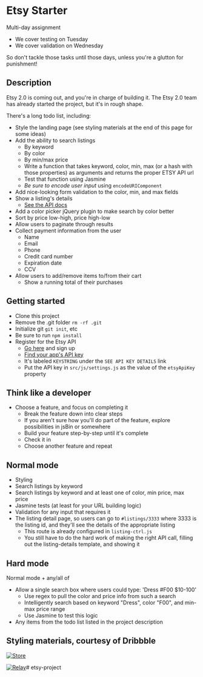 # Etsy Starter

Multi-day assignment

- We cover testing on Tuesday
- We cover validation on Wednesday

So don't tackle those tasks until those days, unless you're a glutton for punishment!

## Description 

Etsy 2.0 is coming out, and you're in charge of building it. The Etsy 2.0 team has already started the 
project, but it's in rough shape.

There's a long todo list, including:

- Style the landing page (see styling materials at the end of this page for some ideas)
- Add the ability to search listings
  - By keyword
  - By color
  - By min/max price
  - Write a function that takes keyword, color, min, max (or a hash with those properties) as arguments and 
  returns the proper ETSY API url
  - Test that function using Jasmine
  - *Be sure to encode user input* using `encodeURIComponent`
- Add nice-looking form validation to the color, min, and max fields
- Show a listing's details
  - [See the API docs](https://www.etsy.com/developers/documentation/reference/listing#method_getlisting)
- Add a color picker jQuery plugin to make search by color better
- Sort by price low-high, price high-low
- Allow users to paginate through results
- Collect payment information from the user
  - Name
  - Email
  - Phone
  - Credit card number
  - Expiration date
  - CCV
- Allow users to add/remove items to/from their cart
  - Show a running total of their purchases

## Getting started

- Clone this project
- Remove the .git folder `rm -rf .git`
- Initialize git `git init`, etc
- Be sure to run `npm install`
- Register for the Etsy API
  - [Go here](https://www.etsy.com/developers/register) and sign up
  - [Find your app's API key](https://www.etsy.com/developers/your-apps)
  - It's labeled `KEYSTRING` under the `SEE API KEY DETAILS` link
  - Put the API key in `src/js/settings.js` as the value of the `etsyApiKey` property

## Think like a developer

- Choose a feature, and focus on completing it
  - Break the feature down into clear steps
  - If you aren't sure how you'll do part of the feature, explore possibilities in jsBin or somewhere
  - Build your feature step-by-step until it's complete 
  - Check it in
  - Choose another feature and repeat

## Normal mode

- Styling
- Search listings by keyword
- Search listings by keyword and at least one of color, min price, max price
- Jasmine tests (at least for your URL building logic)
- Validation for any input that requires it
- The listing detail page, so users can go to `#listings/3333` where 3333 is the listing id, and they'll see
the details of the appropriate listing
  - This route is already configured in `listing-ctrl.js`
  - You still have to do the hard work of making the right API call, filling out the listing-details template, and showing it

## Hard mode

Normal mode + any/all of

- Allow a single search box where users could type: 'Dress #F00 $10-100'
  - Use regex to pull the color and price info from such a search
  - Intelligently search based on keyword "Dress", color "F00", and min-max price range
  - Use Jasmine to test this logic
- Any items from the todo list listed in the project description

## Styling materials, courtesy of Dribbble

[![Store](https://d13yacurqjgara.cloudfront.net/users/124059/screenshots/986548/2.png)](https://dribbble.com/shots/986548-Product-Catalog)
    
[![Relay](https://d13yacurqjgara.cloudfront.net/users/184/screenshots/1570859/screen-shot-2014-05-27-at-1.00.09-pm.png)](https://dribbble.com/shots/1570859-RelayFoods-com?list=searches&tag=ecommerce&offset=160)# etsy-project
